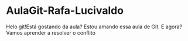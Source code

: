 # AulaGit-Rafa-Lucivaldo
Helo git!Está gostando da aula?
Estou amando essa aula de Git. 
E agora? Vamos aprender a resolver o conflito
